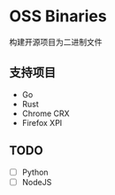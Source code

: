 # OSS Binaries

构建开源项目为二进制文件

## 支持项目

- Go
- Rust
- Chrome CRX
- Firefox XPI

## TODO
- [ ] Python
- [ ] NodeJS
